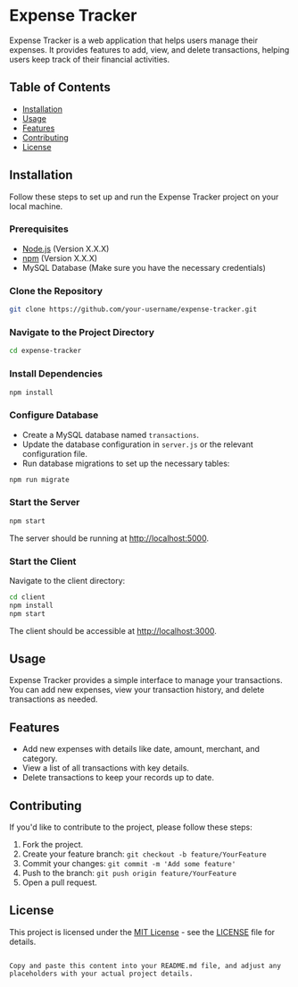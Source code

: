 # Expense Tracker

Expense Tracker is a web application that helps users manage their expenses. It provides features to add, view, and delete transactions, helping users keep track of their financial activities.

## Table of Contents

- [Installation](#installation)
- [Usage](#usage)
- [Features](#features)
- [Contributing](#contributing)
- [License](#license)

## Installation

Follow these steps to set up and run the Expense Tracker project on your local machine.

### Prerequisites

- [Node.js](https://nodejs.org/) (Version X.X.X)
- [npm](https://www.npmjs.com/) (Version X.X.X)
- MySQL Database (Make sure you have the necessary credentials)

### Clone the Repository

```bash
git clone https://github.com/your-username/expense-tracker.git
```

### Navigate to the Project Directory

```bash
cd expense-tracker
```

### Install Dependencies

```bash
npm install
```

### Configure Database

- Create a MySQL database named `transactions`.
- Update the database configuration in `server.js` or the relevant configuration file.
- Run database migrations to set up the necessary tables:

```bash
npm run migrate
```

### Start the Server

```bash
npm start
```

The server should be running at [http://localhost:5000](http://localhost:5000).

### Start the Client

Navigate to the client directory:

```bash
cd client
npm install
npm start
```

The client should be accessible at [http://localhost:3000](http://localhost:3000).

## Usage

Expense Tracker provides a simple interface to manage your transactions. You can add new expenses, view your transaction history, and delete transactions as needed.

## Features

- Add new expenses with details like date, amount, merchant, and category.
- View a list of all transactions with key details.
- Delete transactions to keep your records up to date.

## Contributing

If you'd like to contribute to the project, please follow these steps:

1. Fork the project.
2. Create your feature branch: `git checkout -b feature/YourFeature`
3. Commit your changes: `git commit -m 'Add some feature'`
4. Push to the branch: `git push origin feature/YourFeature`
5. Open a pull request.

## License

This project is licensed under the [MIT License](LICENSE) - see the [LICENSE](LICENSE) file for details.

```

Copy and paste this content into your README.md file, and adjust any placeholders with your actual project details.
```
